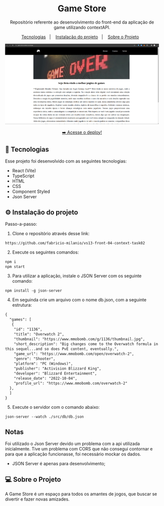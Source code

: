 <h1 align="center"> Game Store </h1>

<p align="center">
  Repositório referente ao desenvolvimento do front-end da aplicação de game utilizando contextAPI.<br/>
</p>

<p align="center">
  <a href="#-tecnologias">Tecnologias</a>&nbsp;&nbsp;&nbsp;|&nbsp;&nbsp;&nbsp;
    <a href="#-instalacao-do-projeto">Instalação do projeto</a>&nbsp;&nbsp;&nbsp;|&nbsp;&nbsp;&nbsp;
  <a href="#-sobre-o-projeto">Sobre o Projeto</a>&nbsp;&nbsp;&nbsp;
</p>

<p align="center">
  <img alt="imagem do site pronto no vercel" src="./src/assets/home-game-context.png">
</p>

<p align="center">
  <a href="https://game-store-context.vercel.app/" target="_blank">➡️ Acesse o deploy!</a>
</p>

## 🚀 Tecnologias

Esse projeto foi desenvolvido com as seguintes tecnologias:

- React (Vite)
- TypeScript
- HTML
- CSS
- Component Styled
- Json Server

## ⚙️ Instalação do projeto

Passo-a-passo:

1. Clone o repositório através desse link:

```
https://github.com/fabricio-milanio/vs13-front-04-context-task02
```

2. Execute os seguintes comandos:

```
npm i
npm start
```

3. Para utilizar a aplicação, instale o JSON Server com os seguinte comando:

```
npm install -g json-server
```

4. Em seguinda crie um arquivo com o nome db.json, com a seguinte estrutura:

```
{
  "games": [
   {
    "id": "1136",
    "title": "Overwatch 2",
    "thumbnail": "https://www.mmobomb.com/g/1136/thumbnail.jpg",
    "short_description": "Big changes come to the Overwatch formula in this sequel...and so does PvE content, eventually.",
    "game_url": "https://www.mmobomb.com/open/overwatch-2",
    "genre": "Shooter",
    "platform": "PC (Windows)",
    "publisher": "Activision Blizzard King",
    "developer": "Blizzard Entertainment",
    "release_date": "2022-10-04",
    "profile_url": "https://www.mmobomb.com/overwatch-2"
  },
  ]
}
```

5. Execute o servidor com o comando abaixo:

```
json-server --watch ./src/db/db.json
```

## Notas

Foi utilizado o Json Server devido um problema com a api utilizada inicialmente. Tive um problema com CORS que não consegui contornar e para que a aplicação funcionasse, foi necessário mockar os dados.

- JSON Server é apenas para desenvolvimento;

## 💻 Sobre o Projeto

A Game Store é um espaço para todos os amantes de jogos, que buscar se divertir e fazer novas amizades.
